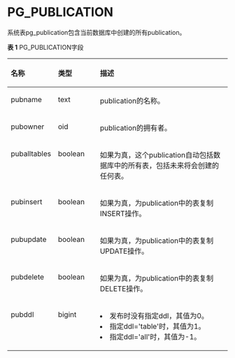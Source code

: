 # PG\_PUBLICATION<a name="ZH-CN_TOPIC_0000001198437518"></a>

系统表pg\_publication包含当前数据库中创建的所有publication。

**表 1**  PG\_PUBLICATION字段

<a name="table8390885257"></a>
<table><thead align="left"><tr id="row17390188162516"><th class="cellrowborder" valign="top" width="14.591459145914593%" id="mcps1.2.4.1.1"><p id="p18390188112511"><a name="p18390188112511"></a><a name="p18390188112511"></a>名称</p>
</th>
<th class="cellrowborder" valign="top" width="19.74197419741974%" id="mcps1.2.4.1.2"><p id="p7391168132520"><a name="p7391168132520"></a><a name="p7391168132520"></a>类型</p>
</th>
<th class="cellrowborder" valign="top" width="65.66656665666567%" id="mcps1.2.4.1.3"><p id="p739219852516"><a name="p739219852516"></a><a name="p739219852516"></a>描述</p>
</th>
</tr>
</thead>
<tbody><tr id="row1739210802511"><td class="cellrowborder" valign="top" width="14.591459145914593%" headers="mcps1.2.4.1.1 "><p id="p23921685255"><a name="p23921685255"></a><a name="p23921685255"></a>pubname</p>
</td>
<td class="cellrowborder" valign="top" width="19.74197419741974%" headers="mcps1.2.4.1.2 "><p id="p2039378142510"><a name="p2039378142510"></a><a name="p2039378142510"></a>text</p>
</td>
<td class="cellrowborder" valign="top" width="65.66656665666567%" headers="mcps1.2.4.1.3 "><p id="p439317811259"><a name="p439317811259"></a><a name="p439317811259"></a>publication的名称。</p>
</td>
</tr>
<tr id="row139313892510"><td class="cellrowborder" valign="top" width="14.591459145914593%" headers="mcps1.2.4.1.1 "><p id="p5393138112518"><a name="p5393138112518"></a><a name="p5393138112518"></a>pubowner</p>
</td>
<td class="cellrowborder" valign="top" width="19.74197419741974%" headers="mcps1.2.4.1.2 "><p id="p143932088256"><a name="p143932088256"></a><a name="p143932088256"></a>oid</p>
</td>
<td class="cellrowborder" valign="top" width="65.66656665666567%" headers="mcps1.2.4.1.3 "><p id="p6393687251"><a name="p6393687251"></a><a name="p6393687251"></a>publication的拥有者。</p>
</td>
</tr>
<tr id="row133931487257"><td class="cellrowborder" valign="top" width="14.591459145914593%" headers="mcps1.2.4.1.1 "><p id="p1139311862519"><a name="p1139311862519"></a><a name="p1139311862519"></a>puballtables</p>
</td>
<td class="cellrowborder" valign="top" width="19.74197419741974%" headers="mcps1.2.4.1.2 "><p id="p12393582257"><a name="p12393582257"></a><a name="p12393582257"></a>boolean</p>
</td>
<td class="cellrowborder" valign="top" width="65.66656665666567%" headers="mcps1.2.4.1.3 "><p id="p739315892515"><a name="p739315892515"></a><a name="p739315892515"></a>如果为真，这个publication自动包括数据库中的所有表，包括未来将会创建的任何表。</p>
</td>
</tr>
<tr id="row108501716192615"><td class="cellrowborder" valign="top" width="14.591459145914593%" headers="mcps1.2.4.1.1 "><p id="p1385131610262"><a name="p1385131610262"></a><a name="p1385131610262"></a>pubinsert</p>
</td>
<td class="cellrowborder" valign="top" width="19.74197419741974%" headers="mcps1.2.4.1.2 "><p id="p108511116162616"><a name="p108511116162616"></a><a name="p108511116162616"></a>boolean</p>
</td>
<td class="cellrowborder" valign="top" width="65.66656665666567%" headers="mcps1.2.4.1.3 "><p id="p685201611265"><a name="p685201611265"></a><a name="p685201611265"></a>如果为真，为publication中的表复制INSERT操作。</p>
</td>
</tr>
<tr id="row47792198262"><td class="cellrowborder" valign="top" width="14.591459145914593%" headers="mcps1.2.4.1.1 "><p id="p578011914261"><a name="p578011914261"></a><a name="p578011914261"></a>pubupdate</p>
</td>
<td class="cellrowborder" valign="top" width="19.74197419741974%" headers="mcps1.2.4.1.2 "><p id="p1780181916261"><a name="p1780181916261"></a><a name="p1780181916261"></a>boolean</p>
</td>
<td class="cellrowborder" valign="top" width="65.66656665666567%" headers="mcps1.2.4.1.3 "><p id="p27801719102611"><a name="p27801719102611"></a><a name="p27801719102611"></a>如果为真，为publication中的表复制UPDATE操作。</p>
</td>
</tr>
<tr id="row1331192214267"><td class="cellrowborder" valign="top" width="14.591459145914593%" headers="mcps1.2.4.1.1 "><p id="p12332122252613"><a name="p12332122252613"></a><a name="p12332122252613"></a>pubdelete</p>
</td>
<td class="cellrowborder" valign="top" width="19.74197419741974%" headers="mcps1.2.4.1.2 "><p id="p11332722192612"><a name="p11332722192612"></a><a name="p11332722192612"></a>boolean</p>
</td>
<td class="cellrowborder" valign="top" width="65.66656665666567%" headers="mcps1.2.4.1.3 "><p id="p1133282216262"><a name="p1133282216262"></a><a name="p1133282216262"></a>如果为真，为publication中的表复制DELETE操作。</p>
</td>
</tr>
<tr id="row1331192214267"><td class="cellrowborder" valign="top" width="14.591459145914593%" headers="mcps1.2.4.1.1 "><p id="p12332122252613"><a name="p12332122252613"></a><a name="p12332122252613"></a>pubddl</p>
</td>
<td class="cellrowborder" valign="top" width="19.74197419741974%" headers="mcps1.2.4.1.2 "><p id="p11332722192612"><a name="p11332722192612"></a><a name="p11332722192612"></a>bigint</p>
</td>
<td class="cellrowborder" valign="top" width="65.66656665666567%" headers="mcps1.2.4.1.3 "><p id="p1133282216262"><a name="p1133282216262"></a><a name="p1133282216262"></a>
<li>发布时没有指定ddl，其值为0。</li>
<li>指定ddl='table'时，其值为1。</li>
<li>指定ddl='all'时，其值为-1。</li>
</p>
</td>
</tr>
</tbody>
</table>


